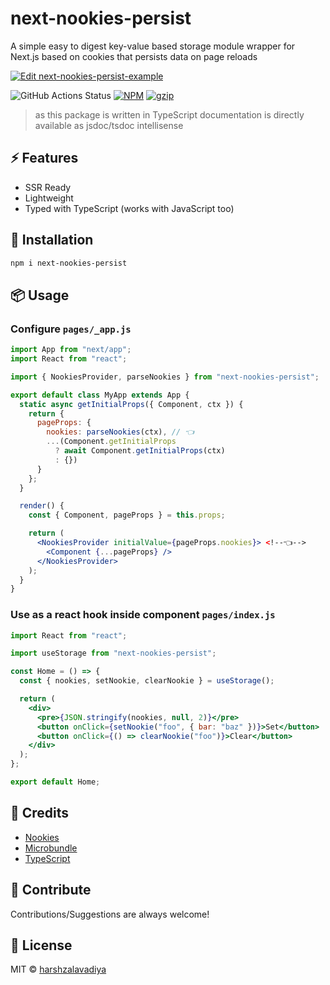 # next-nookies-persist

A simple easy to digest key-value based storage module wrapper for Next.js based on cookies that persists data on page reloads

[![Edit next-nookies-persist-example](https://codesandbox.io/static/img/play-codesandbox.svg)](https://codesandbox.io/s/next-nookies-persist-example-l5sp2?fontsize=14&hidenavigation=1&theme=dark)

![GitHub Actions Status](https://github.com/harshzalavadiya/next-nookies-persist/workflows/NodeJS/badge.svg)
[![NPM](https://img.shields.io/npm/v/next-nookies-persist.svg)](https://npm.im/next-nookies-persist)
[![gzip](https://badgen.net/bundlephobia/minzip/next-nookies-persist)](https://bundlephobia.com/result?p=next-nookies-persist)

> as this package is written in TypeScript documentation is directly available as jsdoc/tsdoc intellisense

## ⚡ Features

- SSR Ready
- Lightweight
- Typed with TypeScript (works with JavaScript too)

## 🔧 Installation

```sh
npm i next-nookies-persist
```

## 📦 Usage

### Configure `pages/_app.js`

```jsx
import App from "next/app";
import React from "react";

import { NookiesProvider, parseNookies } from "next-nookies-persist";

export default class MyApp extends App {
  static async getInitialProps({ Component, ctx }) {
    return {
      pageProps: {
        nookies: parseNookies(ctx), // 👈
        ...(Component.getInitialProps
          ? await Component.getInitialProps(ctx)
          : {})
      }
    };
  }

  render() {
    const { Component, pageProps } = this.props;

    return (
      <NookiesProvider initialValue={pageProps.nookies}> <!--👈-->
        <Component {...pageProps} />
      </NookiesProvider>
    );
  }
}
```

### Use as a react hook inside component `pages/index.js`

```jsx
import React from "react";

import useStorage from "next-nookies-persist";

const Home = () => {
  const { nookies, setNookie, clearNookie } = useStorage();

  return (
    <div>
      <pre>{JSON.stringify(nookies, null, 2)}</pre>
      <button onClick={setNookie("foo", { bar: "baz" })}>Set</button>
      <button onClick={() => clearNookie("foo")}>Clear</button>
    </div>
  );
};

export default Home;
```

## 🤠 Credits

- [Nookies](https://github.com/maticzav/nookies)
- [Microbundle](https://github.com/developit/microbundle)
- [TypeScript](https://github.com/microsoft/TypeScript)

## 🙏 Contribute

Contributions/Suggestions are always welcome!

## 📄 License

MIT &copy; [harshzalavadiya](https://github.com/harshzalavadiya)
